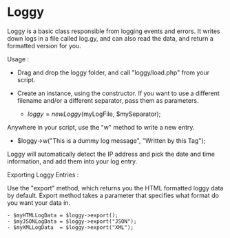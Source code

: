 Loggy
=======
Loggy is a basic class responsible from logging events and errors.
It writes down logs in a file called log.gy, and can also read the data,
and return a formatted version for you.

   Usage :

* Drag and drop the loggy folder, and call "loggy/load.php" from your script.

* Create an instance, using the constructor. If you want to use 
a different filename and/or a different separator, pass them as parameters.
   
  - $loggy = new Loggy($myLogFile, $mySeparator);
  
Anywhere in your script, use the "w" method to write a new entry.

  - $loggy->w("This is a dummy log message", "Written by this Tag");
  
Loggy will automatically detect the IP address and pick the date and time
information, and add them into your log entry.
  
Exporting Loggy Entries :
  
Use the "export" method, which returns you the HTML formatted 
loggy data by default.
Export method takes a parameter that specifies what format do you want your
data in.
  
    - $myHTMLLogData = $loggy->export();
    - $myJSONLogData = $loggy->export("JSON");
    - $myXMLLogData  = $loggy->export("XML");

